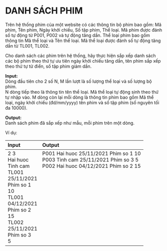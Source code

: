 # DANH SÁCH PHIM
Trên hệ thống phim của một website có các thông tin bộ phim bao gồm: Mã phim, Tên phim, Ngày khởi chiếu, Số tập phim, Thể loại. Mã phim được đánh số tự động từ P001, P002 và tự động tăng dần. Thể loại phim bao gồm thông tin Mã thể loại và Tên thể loại. Mã thể loại được đánh số tự động tăng dần từ TL001, TL002. <br />

Cho danh sách các phim trên hệ thống, hãy thực hiện sắp xếp danh sách các bộ phim theo thứ tự ưu tiên ngày khởi chiếu tăng dần, tên phim sắp xếp theo thứ tự từ điển, số tập phim giảm dần. <br />

**Input:** <br />
Dòng đầu tiên cho 2 số N, M lần lượt là số lượng thể loại và số lượng bộ phim. <br />
N dòng tiếp theo là thông tin tên thể loại. Mã thể loại tự động sinh theo thứ tự nhập vào.
M dòng còn lại mỗi dòng là thông tin phim bao gồm Mã thể loại, ngày khởi chiếu (đd/mm/yyyy) tên phim và số tập phim (số nguyên tối đa 10000). <br />

**Output:** <br />
Danh sách phim đã sắp xếp như mẫu, mỗi phim trên một dòng. <br />

Ví dụ: <br />

|Input     |Output                               |
|:---      |:---                                 |
|2 3<br>Hai huoc<br>Tinh cam<br>TL001<br>25/11/2021<br>Phim so 1<br>10<br>TL001<br>04/12/2021<br>Phim so 2<br>15<br>TL002<br>25/11/2021<br>Phim so 3<br>5|P001 Hai huoc 25/11/2021 Phim so 1 10<br>P003 Tinh cam 25/11/2021 Phim so 3 5<br>P002 Hai huoc 04/12/2021 Phim so 2 15<br><br><br><br><br><br><br><br><br><br><br><br><br>|
